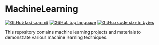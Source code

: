 # MachineLearning
[![GitHub last commit](https://img.shields.io/github/last-commit/Jainil09/Machine-Learning?color=green&logo=github&style=for-the-badge)](https://github.com/Jainil09/Machine-Learning) 
[![GitHub top language](https://img.shields.io/github/languages/top/Jainil09/Machine-Learning?color=F37626&logo=jupyter&style=for-the-badge)](https://github.com/Jainil09/MachineLearning) 
[![GitHub code size in bytes](https://img.shields.io/github/languages/code-size/Jainil09/Machine-Learning?color=blue&logo=python&style=for-the-badge)](https:/Jainil09/MachineLearning)


This repository contains machine learning projects and materials to demonstrate various machine learning techniques.
